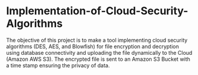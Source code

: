 # Implementation-of-Cloud-Security-Algorithms
The objective of this project is to make a tool implementing cloud security algorithms (DES, AES, and Blowfish) for file encryption and decryption using database connectivity and uploading the file dynamically to the Cloud (Amazon AWS S3). The encrypted file is sent to an Amazon S3 Bucket with a time stamp ensuring the privacy of data.
